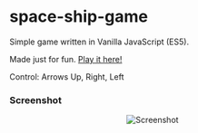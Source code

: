 # space-ship-game
Simple game written in Vanilla JavaScript (ES5).

Made just for fun. [Play it here!](https://marcint339.github.io/space-ship-game/)

Control: Arrows Up, Right, Left

### Screenshot

<p align="center">
  <img src="https://marcint339.github.io/space-ship-game/img/screenshoot.jpg" alt="Screenshot"/>
</p>
